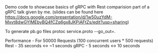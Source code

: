 Demo code to showcase basics of gRPC with Rest comparision part of a gRPC talk given by me. 
(slides can be found here https://docs.google.com/presentation/d/1w50uzYdM-Mxvt8dwGYlMEbyBQ4fCZq6gx8JKPjAFtZs/edit?usp=sharing)



To generate pb.go files
protoc service.proto --go_out=.


Performance - 
For 50000 Requests (100 concurrent users * 500 requests)
Rest - 35 seconds <-> ~1 seconds
gRPC - 5 seconds <-> 10 seconds 
